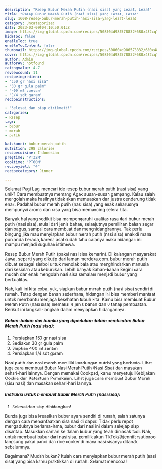 ```yaml
---
description: "Resep Bubur Merah Putih (nasi sisa) yang Lezat, Lezat"
title: "Resep Bubur Merah Putih (nasi sisa) yang Lezat, Lezat"
slug: 1608-resep-bubur-merah-putih-nasi-sisa-yang-lezat-lezat
category: Uncategorized
date: 2023-03-09T04:10:50.017Z
image: https://img-global.cpcdn.com/recipes/508604d986578832/680x482cq70/bubur-merah-putih-nasi-sisa-foto-resep-utama.jpg
hideToc: false
enableToc: true
enableTocContent: false
thumbnail: https://img-global.cpcdn.com/recipes/508604d986578832/680x482cq70/bubur-merah-putih-nasi-sisa-foto-resep-utama.jpg
cover: https://img-global.cpcdn.com/recipes/508604d986578832/680x482cq70/bubur-merah-putih-nasi-sisa-foto-resep-utama.jpg
author: Admin
authorAv: notfound
ratingvalue: 4.7
reviewcount: 11
recipeingredient:
- "150 gr nasi sisa"
- "30 gr gula palm"
- "400 ml santan"
- "1/4 sdt garam"
recipeinstructions:

- "Selesai dan siap dinikmati!"
categories:
- Resep
tags:
- bubur
- merah
- putih

katakunci: bubur merah putih 
nutrition: 298 calories
recipecuisine: Indonesian
preptime: "PT32M"
cooktime: "PT60M"
recipeyield: "4"
recipecategory: Dinner

---
```



Selamat Pagi Lagi mencari ide resep bubur merah putih (nasi sisa) yang unik? Cara membuatnya memang Agak susah-susah gampang. Kalau salah mengolah maka hasilnya tidak akan memuaskan dan justru cenderung tidak enak. Padahal bubur merah putih (nasi sisa) yang enak seharusnya mempunyai aroma dan rasa yang bisa memancing selera kita.


Banyak hal yang sedikit bisa mempengaruhi kualitas rasa dari bubur merah putih (nasi sisa), mulai dari jenis bahan, selanjutnya pemilihan bahan segar dan bagus, sampai cara membuat dan menghidangkannya. Tak perlu bingung jika mau menyiapkan bubur merah putih (nasi sisa) enak di mana pun anda berada, karena asal sudah tahu caranya maka hidangan ini mampu menjadi suguhan istimewa.

Resep Bubur Merah Putih (pakai nasi sisa kemarin). Di kalangan masyarakat Jawa, seperti yang dikutip dari laman merdeka.com, bubur merah putih dibuat sebagai simbol untuk menolak bala atau menghindarkan manusia dari kesialan atau keburukan. Lebih banyak Bahan-bahan Begini cara mudah dan enak mengolah nasi sisa semalam menjadi bubur yang berkualitas.


Nah, kali ini kita coba, yuk, siapkan bubur merah putih (nasi sisa) sendiri di rumah. Tetap dengan bahan sederhana, hidangan ini bisa memberi manfaat untuk membantu menjaga kesehatan tubuh kita. Kamu bisa membuat Bubur Merah Putih (nasi sisa) memakai 4 jenis bahan dan 0 tahap pembuatan. Berikut ini langkah-langkah dalam menyiapkan hidangannya.

<!--inarticleads1-->

##### Bahan-bahan dan bumbu yang diperlukan dalam pembuatan Bubur Merah Putih (nasi sisa):

1. Persiapkan 150 gr nasi sisa
1. Sediakan 30 gr gula palm
1. Siapkan 400 ml santan
1. Persiapkan 1/4 sdt garam


Nasi putih dan nasi merah memiliki kandungan nutrisi yang berbeda. Lihat juga cara membuat Bubur Nasi Merah Putih (Nasi Sisa) dan masakan sehari-hari lainnya. Dengan memakai Cookpad, kamu menyetujui Kebijakan Cookie dan Ketentuan Pemakaian. Lihat juga cara membuat Bubur Merah (sisa nasi) dan masakan sehari-hari lainnya. 

<!--inarticleads2-->

##### Instruksi untuk membuat Bubur Merah Putih (nasi sisa):


1. Selesai dan siap dihidangkan!

Bunda juga bisa kreasikan bubur ayam sendiri di rumah, salah satunya dengan cara memanfaatkan sisa nasi di dapur. Tidak perlu repot mengaduknya berlama-lama, bubur dari nasi ini dalam sekejap siap disantap. Masukkan santan ke dalam bubur yang telah dimasak tadi. Nah, untuk membuat bubur dari nasi sisa, pemilik akun TikTok/@jennifersutionoo langsung pakai panci dan rice cooker di mana nasi sisanya ditanak sebelumnya. 

Bagaimana? Mudah bukan? Itulah cara menyiapkan bubur merah putih (nasi sisa) yang bisa kamu praktikkan di rumah. Selamat mencoba!

